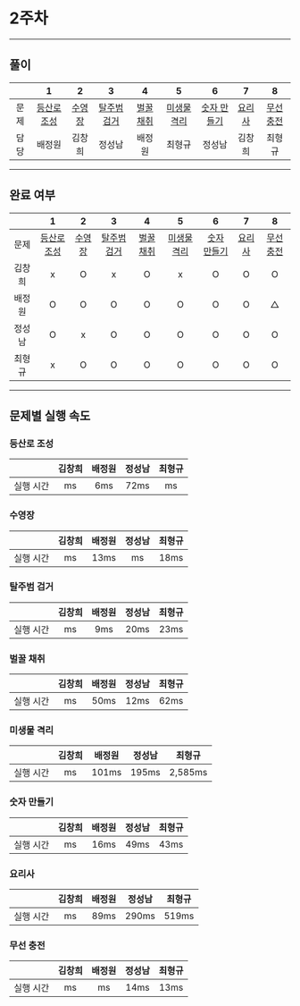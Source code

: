 # 2주차
---
## 풀이

||1|2|3|4|5|6|7|8|
|:---:|:---:|:---:|:---:|:---:|:---:|:---:|:---:|:---:|
| 문제 |[등산로 조성](https://swexpertacademy.com/main/code/problem/problemDetail.do?contestProbId=AV5PoOKKAPIDFAUq)|[수영장](https://swexpertacademy.com/main/code/problem/problemDetail.do?contestProbId=AV5PpFQaAQMDFAUq)|[탈주범 검거](https://swexpertacademy.com/main/code/problem/problemDetail.do?contestProbId=AV5PpLlKAQ4DFAUq)|[벌꿀 채취](https://swexpertacademy.com/main/code/problem/problemDetail.do?contestProbId=AV5V4A46AdIDFAWu)|[미생물 격리](https://swexpertacademy.com/main/code/problem/problemDetail.do?contestProbId=AV597vbqAH0DFAVl)|[숫자 만들기](https://swexpertacademy.com/main/code/problem/problemDetail.do?contestProbId=AWIeRZV6kBUDFAVH)|[요리사](https://swexpertacademy.com/main/code/problem/problemDetail.do?contestProbId=AWIeUtVakTMDFAVH)|[무선 충전](https://swexpertacademy.com/main/code/problem/problemDetail.do?contestProbId=AWXRDL1aeugDFAUo)|
| 담당 | 배정원 | 김창희 | 정성남 | 배정원 | 최형규 | 정성남 | 김창희 | 최형규 |
---
## 완료 여부


||1|2|3|4|5|6|7|8|
|:---:|:---:|:---:|:---:|:---:|:---:|:---:|:---:|:---:|
| 문제 |[등산로 조성](https://swexpertacademy.com/main/code/problem/problemDetail.do?contestProbId=AV5PoOKKAPIDFAUq)|[수영장](https://swexpertacademy.com/main/code/problem/problemDetail.do?contestProbId=AV5PpFQaAQMDFAUq)|[탈주범 검거](https://swexpertacademy.com/main/code/problem/problemDetail.do?contestProbId=AV5PpLlKAQ4DFAUq)|[벌꿀 채취](https://swexpertacademy.com/main/code/problem/problemDetail.do?contestProbId=AV5V4A46AdIDFAWu)|[미생물 격리](https://swexpertacademy.com/main/code/problem/problemDetail.do?contestProbId=AV597vbqAH0DFAVl)|[숫자 만들기](https://swexpertacademy.com/main/code/problem/problemDetail.do?contestProbId=AWIeRZV6kBUDFAVH)|[요리사](https://swexpertacademy.com/main/code/problem/problemDetail.do?contestProbId=AWIeUtVakTMDFAVH)|[무선 충전](https://swexpertacademy.com/main/code/problem/problemDetail.do?contestProbId=AWXRDL1aeugDFAUo)|
|김창희| x | O | x | O | x | O | O | O |
|배정원| O | O | O | O | O | O | O | △ |
|정성남| O | x | O | O | O| O | O | O |
|최형규| x | O | O | O | O | O | O | O |
---
## 문제별 실행 속도


### 등산로 조성
||김창희|배정원|정성남|최형규|
|:---:|:---:|:---:|:---:|:---:|
|실행 시간| ms | 6ms | 72ms | ms |

### 수영장
||김창희|배정원|정성남|최형규|
|:---:|:---:|:---:|:---:|:---:|
|실행 시간| ms | 13ms | ms | 18ms |

### 탈주범 검거
||김창희|배정원|정성남|최형규|
|:---:|:---:|:---:|:---:|:---:|
|실행 시간| ms | 9ms | 20ms | 23ms |

### 벌꿀 채취
||김창희|배정원|정성남|최형규|
|:---:|:---:|:---:|:---:|:---:|
|실행 시간| ms | 50ms | 12ms | 62ms |

### 미생물 격리
||김창희|배정원|정성남|최형규|
|:---:|:---:|:---:|:---:|:---:|
|실행 시간| ms | 101ms | 195ms | 2,585ms |

### 숫자 만들기
||김창희|배정원|정성남|최형규|
|:---:|:---:|:---:|:---:|:---:|
|실행 시간| ms | 16ms | 49ms | 43ms |

### 요리사
||김창희|배정원|정성남|최형규|
|:---:|:---:|:---:|:---:|:---:|
|실행 시간| ms | 89ms | 290ms | 519ms |

### 무선 충전
||김창희|배정원|정성남|최형규|
|:---:|:---:|:---:|:---:|:---:|
|실행 시간| ms | ms | 14ms | 13ms |
